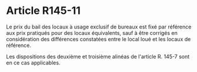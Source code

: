 # Article R145-11

Le prix du bail des locaux à usage exclusif de bureaux est fixé par référence aux prix pratiqués pour des locaux équivalents, sauf à être corrigés en considération des différences constatées entre le local loué et les locaux de référence.

Les dispositions des deuxième et troisième alinéas de l'article R. 145-7 sont en ce cas applicables.
